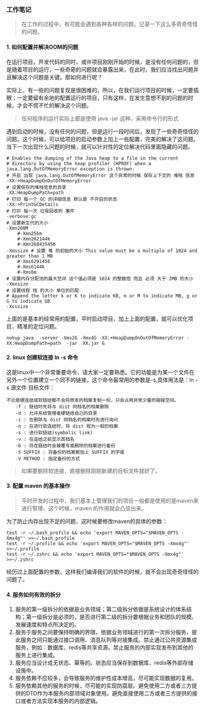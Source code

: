 ### 工作笔记

> 在工作的过程中，有可能会遇到各种各样的问题。记录一下这么多奇奇怪怪的问题。

#### 1. 如何配置并解决OOM的问题

在运行项目，开发代码的同时，或许项目刚刚开始的时候，是没有任何问题的，但是随着项目的运行，一些奇葩的问题就会暴露出来，在此时，我们应当找出问题并且解决这个问题是关键。那如何进行呢？

实际上，有一些的问题复现是很困难的，所以，在我们运行项目的时候，一定要插眼；一定要留有余地的配置运行的项目，只有这样，在发生意想不到的问题的时候，才会不慌不忙的解决这个问题。

> 任何程序的运行实际上都是使用 java  -jar  这种，采用命令行的形式 

遇到启动的时候，没有任何的问题，但是运行一段时间后，发现了一些奇奇怪怪的问题。这个时候，可以给项目的启动参数上加上一些配置，完美的解决了这问题。当下一次出现什么问题的时候，就可以针对性的定位解决代码里面隐藏的问题。

```shell
# Enables the dumping of the Java heap to a file in the current 
# directory by using the heap profiler (HPROF) when a java.lang.OutOfMemoryError exception is thrown.
# 开启 出现 java.lang.OutOfMemoryError 这个异常的时候 保存上下文的 堆栈 信息
-XX:+HeapDumpOnOutOfMemoryError
# 设置保存的堆栈信息的目录
-XX:HeapDumpPath=path
# 打印 每一个 GC 的详细信息 默认是 不开启的状态
-XX:+PrintGCDetails
# 打印 每一次 垃圾回收的 事件
-verbose:gc
# 设置新生代的大小
-Xmn200M
	#-Xmn256m
	#-Xmn262144k
	#-Xmn268435456
-Xmssize # 设置 堆 的初始的大小 This value must be a multiple of 1024 and greater than 1 MB
	#-Xms6291456
	#-Xms6144k
	#-Xms6m
# 设置内存分配池的最大空间 这个值必须是 1024 的整数倍 而且 必须 大于 2MB 的大小
-Xmxsize
# 设置线程 栈 的大小 单位的匹配
# Append the letter k or K to indicate KB, m or M to indicate MB, g or G to indicate GB
-Xsssize 
```

上面的是基本的经常用的配置，平时启动项目，加上上面的配置，就可以优化项目，精准的定位问题。

```shell
nohup java  -server -Xms2G -Xmx4G -XX:+HeapDumpOnOutOfMemoryError -XX:HeapDumpPath=path  -jar  XX.jar &
```

#### 2. linux 创建软连接 ln -s 命令

这是linux中一个非常重要命令，请大家一定要熟悉。它的功能是为某一个文件在另外一个位置建立一个同不的链接，这个命令最常用的参数是-s,具体用法是：ln -s 源文件 目标文件：

```shell
不论是硬连结或软链结都不会将原本的档案复制一份，只会占用非常少量的磁碟空间。
　　-f : 链结时先将与 dist 同档名的档案删除
　　-d : 允许系统管理者硬链结自己的目录
　　-i : 在删除与 dist 同档名的档案时先进行询问
　　-n : 在进行软连结时，将 dist 视为一般的档案
　　-s : 进行软链结(symbolic link)
　　-v : 在连结之前显示其档名
　　-b : 将在链结时会被覆写或删除的档案进行备份
　　-S SUFFIX : 将备份的档案都加上 SUFFIX 的字尾
　　-V METHOD : 指定备份的方式
```

>  如果要删除软连接，直接删除刚刚新建的目标文件就好了。

#### 3. 配置 maven 的基本操作

> 平时开发的过程中，我们基本上管理我们的项目一般都是使用的是maven来进行管理，这个时候，maven 的作用就会凸显出来。

为了防止内存出现不足的问题，这时候要修改maven的具体的参数：

```shell
test -r ~/.bash_profile && echo 'export MAVEN_OPTS="$MAVEN_OPTS -Xmx4g"' >>~/.bash_profile
test -r ~/.profile && echo 'export MAVEN_OPTS="$MAVEN_OPTS -Xmx4g"' >>~/.profile
test -r ~/.zshrc && echo 'export MAVEN_OPTS="$MAVEN_OPTS -Xmx4g"' >>~/.zshrc
```

经历过上面配置的参数，这样我们编译我们的软件的时候，就不会出现奇奇怪怪的问题了。

#### 4. 服务如何有效的拆分

1. 服务的第一级拆分的依据是业务领域；第二级拆分依据是系统设计的体系结构；第一级拆分是必须的，是否进行第二级的拆分要根据业务和团队的规模、发展速度和特点所决定的。
2. 服务于服务之间要保持明确的界限。依据业务领域进行的第一次拆分服务，彼此服务之间只能通过接口调用、消息队列等对接集成。禁止通过公共资源集成服务，例如：数据库、redis等共享资源。禁止服务的内部实现发布到其他的服务上进行集成。
3. 服务应当设计成无状态、幂等的。状态应当保存到数据库、redis等外部存储设施中。
4. 服务依赖不应较多，会导致服务的维护性成本增高，尽可能实现数据的复用。
5. 服务依赖其他的服务的时候，尽可能的实现防腐层。避免使用二方或者三方提供的DTO作为本服务内部领域对象使用。避免直接使用二方或者三方提供的接口或者方法实现本服务的内部逻辑。

